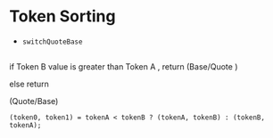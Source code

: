 # Token Sorting

- `switchQuoteBase`

##

if Token B value is greater than Token A , return (Base/Quote )

else return

(Quote/Base)

`(token0, token1) = tokenA < tokenB ? (tokenA, tokenB) : (tokenB, tokenA);`
